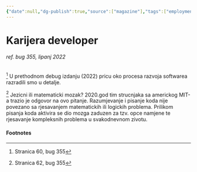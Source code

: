 ```yaml
---
{"date":null,"dg-publish":true,"source":["magazine"],"tags":["employment","coding"],"title":"Karijera developer","type":"literature_note","URL":"https://www.bug.hr/casopis/","permalink":"/05-archive/karijera-developer/","dgPassFrontmatter":true}
---
```



# Karijera developer

###### ref. bug 355, lipanj 2022

[^1] U prethodnom debug izdanju (2022) pricu oko procesa razvoja softwarea razradili smo u detalje.

[^2] Jezicni ili matematicki mozak?  2020.god tim strucnjaka sa americkog MIT-a trazio je odgovor na ovo pitanje. Razumjevanje i pisanje koda nije povezano sa rjesavanjem matematickih ili logickih problema. Prilikom pisanja koda aktivira se dio mozga zaduzen za tzv. opce namjene te rjesavanje kompleksnih problema u svakodnevnom zivotu.

#### Footnotes

[^1]: Stranica 60, bug 355
[^2]: Stranica 62, bug 355
